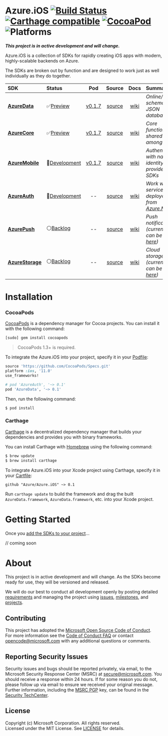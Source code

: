 

# Azure.iOS [![Build Status](https://travis-ci.org/Azure/Azure.iOS.svg?branch=master)](https://travis-ci.org/Azure/Azure.iOS) [![Carthage compatible](https://img.shields.io/badge/Carthage-compatible-4BC51D.svg?style=flat)](https://github.com/Carthage/Carthage) [![CocoaPod](https://img.shields.io/cocoapods/v/AzureData.svg)](https://cocoapods.org/pods/AzureData) ![Platforms](https://img.shields.io/cocoapods/p/AzureData.svg)
_**This project is in active development and will change.**_

Azure.iOS is a collection of SDKs for rapidly creating iOS apps with modern, highly-scalable backends on Azure.

The SDKs are broken out by function and are designed to work just as well individually as they do together.

| SDK | Status | Pod | Source | Docs | Summary |
|:--- |:------ |:---:|:------:|:----:|:------- |
| **[AzureData](AzureData)**       | :white_check_mark:[Preview](https://github.com/Azure/Azure.iOS/releases) | [v0.1.7](https://cocoapods.org/pods/AzureData)              | [source](AzureData)    | [wiki](https://github.com/Azure/Azure.iOS/wiki/AzureData)    | _Online/offline schema-less JSON database_ |
| **[AzureCore](AzureCore)**       | :white_check_mark:[Preview](https://github.com/Azure/Azure.iOS/releases) | [v0.1.7](https://cocoapods.org/pods/AzureCore)              | [source](AzureCore)    | [wiki](https://github.com/Azure/Azure.iOS/wiki/AzureCore)    | _Core functionality shared among SDKs_ |
| **[AzureMobile](AzureMobile)**   | :large_blue_circle:[Development](AzureAuth)                              | [v0.1.7](https://cocoapods.org/pods/AzureMobile)            | [source](AzureMobile)  | [wiki](https://github.com/Azure/Azure.iOS/wiki/AzureMobile)  | _Authenticate with native identity providers SDKs_ |
| **[AzureAuth](AzureAuth)**       | :large_blue_circle:[Development](AzureAuth)                              | <!--[v0.1.7](https://cocoapods.org/pods/AzureAuth)--> --    | [source](AzureAuth)    | [wiki](https://github.com/Azure/Azure.iOS/wiki/AzureAuth)    | _Work with services deployed from [Azure.Mobile](https://aka.ms/mobile)_ |
| **[AzurePush](AzurePush)**       | :white_circle:[Backlog](AzurePush)                                       | <!--[v0.1.7](https://cocoapods.org/pods/AzurePush)--> --    | [source](AzurePush)    | [wiki](https://github.com/Azure/Azure.iOS/wiki/AzurePush)    | _Push notifications (current SDK can be found [here](https://github.com/Azure/azure-notificationhubs/tree/master/iOS/WindowsAzureMessaging))_ |
| **[AzureStorage](AzureStorage)** | :white_circle:[Backlog](AzureStorage)                                    | <!--[v0.1.7](https://cocoapods.org/pods/AzureStorage)--> -- | [source](AzureStorage) | [wiki](https://github.com/Azure/Azure.iOS/wiki/AzureStorage) | _Cloud storage (current SDK can be found [here](https://github.com/Azure/azure-storage-ios))_ |


# Installation

### CocoaPods

[CocoaPods](http://cocoapods.org) is a dependency manager for Cocoa projects.
You can install it with the following command:

```bash
[sudo] gem install cocoapods
```

> CocoaPods 1.3+ is required.

To integrate the Azure.iOS into your project, specify it in your [Podfile](http://guides.cocoapods.org/using/the-podfile.html):

```ruby
source 'https://github.com/CocoaPods/Specs.git'
platform :ios, '11.0'
use_frameworks!

# pod 'AzureAuth', '~> 0.1'
pod 'AzureData', '~> 0.1'
```

Then, run the following command:

```bash
$ pod install
```

### Carthage

[Carthage](https://github.com/Carthage/Carthage) is a decentralized dependency manager that builds your dependencies and provides you with binary frameworks.

You can install Carthage with [Homebrew](http://brew.sh/) using the following command:

```bash
$ brew update
$ brew install carthage
```

To integrate Azure.iOS into your Xcode project using Carthage, specify it in your [Cartfile](https://github.com/Carthage/Carthage/blob/master/Documentation/Artifacts.md#cartfile):

```
github "Azure/Azure.iOS" ~> 0.1
```

Run `carthage update` to build the framework and drag the built `AzureData.framework`, `AzureData.framework`, etc. into your Xcode project.


# Getting Started

Once you [add the SDKs to your project](#installation)...

// coming soon

# About
This project is in active development and will change. As the SDKs become ready for use, they will be versioned and released.

We will do our best to conduct all development openly by posting detailed [requirements](https://github.com/Azure/Azure.iOS/wiki/Requirements) and managing the project using [issues](https://github.com/Azure/Azure.iOS/issues), [milestones](https://github.com/Azure/Azure.iOS/milestones), and [projects](https://github.com/Azure/Azure.iOS/projects).

## Contributing
This project has adopted the [Microsoft Open Source Code of Conduct](https://opensource.microsoft.com/codeofconduct/).  
For more information see the [Code of Conduct FAQ](https://opensource.microsoft.com/codeofconduct/faq/) or contact [opencode@microsoft.com](mailto:opencode@microsoft.com) with any additional questions or comments.

## Reporting Security Issues
Security issues and bugs should be reported privately, via email, to the Microsoft Security Response Center (MSRC) at [secure@microsoft.com](mailto:secure@microsoft.com). You should receive a response within 24 hours. If for some reason you do not, please follow up via email to ensure we received your original message. Further information, including the [MSRC PGP](https://technet.microsoft.com/en-us/security/dn606155) key, can be found in the [Security TechCenter](https://technet.microsoft.com/en-us/security/default).

## License
Copyright (c) Microsoft Corporation. All rights reserved.  
Licensed under the MIT License.  See [LICENSE](License) for details.


